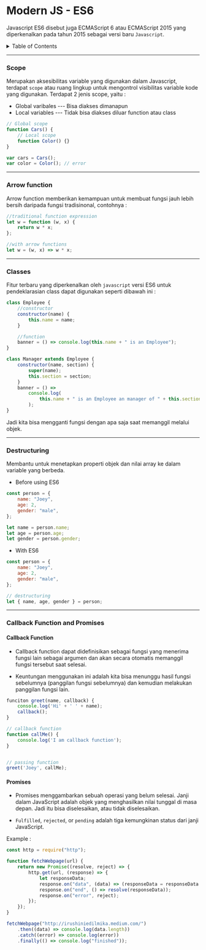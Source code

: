 # Modern JS - ES6

Javascript ES6 disebut juga ECMAScript 6 atau ECMAScript 2015 yang diperkenalkan pada tahun 2015 sebagai versi baru `Javascript`.

<!-- TABLE OF CONTENTS -->
<details>
  <summary>Table of Contents</summary>
  <ol>
    <li><a href="#scope">Scope</a></li>
    <li><a href="#arrow-function">Arrow Function</a></li>
    <li><a href="#classes">Classes</a></li>
    <li><a href="#destructuring">Destructuring</a></li>
    <li><a href="#callback-function-and-promises">Callback Function and Promises</a></li>
  </ol>
</details>

---

### Scope

Merupakan aksesibilitas variable yang digunakan dalam Javascript, terdapat `scope` atau ruang lingkup untuk mengontrol visibilitas variable kode yang digunakan. Terdapat 2 jenis scope, yaitu :

-   Global varibales --- Bisa diakses dimanapun
-   Local variables --- Tidak bisa diakses diluar function atau class

```javascript
// Global scope
function Cars() {
	// Local scope
	function Color() {}
}

var cars = Cars();
var color = Color(); // error
```

---

### Arrow function

Arrow function memberikan kemampuan untuk membuat fungsi jauh lebih bersih daripada fungsi tradisinonal, contohnya :

```javascript
//traditional function expression
let w = function (w, x) {
	return w * x;
};

//with arrow functions
let w = (w, x) => w * x;
```

---

### Classes

Fitur terbaru yang diperkenalkan oleh `javascript` versi ES6 untuk pendeklarasian class dapat digunakan seperti dibawah ini :

```javascript
class Employee {
	//constructor
	constructor(name) {
		this.name = name;
	}

	//function
	banner = () => console.log(this.name + " is an Employee");
}

class Manager extends Employee {
	constructor(name, section) {
		super(name);
		this.section = section;
	}
	banner = () =>
		console.log(
			this.name + " is an Employee an manager of " + this.section
		);
}
```

Jadi kita bisa mengganti fungsi dengan apa saja saat memanggil melalui objek.

---

### Destructuring

Membantu untuk menetapkan properti objek dan nilai array ke dalam variable yang berbeda.

-   Before using ES6

```javascript
const person = {
	name: "Joey",
	age: 2,
	gender: "male",
};

let name = person.name;
let age = person.age;
let gender = person.gender;
```

-   With ES6

```javascript
const person = {
	name: "Joey",
	age: 2,
	gender: "male",
};

// destructuring
let { name, age, gender } = person;
```

---

### Callback Function and Promises

#### Callback Function

-   Callback function dapat didefinisikan sebagai fungsi yang menerima fungsi lain sebagai argumen dan akan secara otomatis memanggil fungsi tersebut saat selesai.

-   Keuntungan menggunakan ini adalah kita bisa menunggu hasil fungsi sebelumnya (panggilan fungsi sebelumnya) dan kemudian melakukan panggilan fungsi lain.

```javascript
funciton greet(name, callback) {
	console.log('Hi' + ' ' + name);
	callback();
}

// callback function
function callMe() {
	console.log('I am callback function');
}


// passing function
greet('Joey', callMe);
```

#### Promises

-   Promises menggambarkan sebuah operasi yang belum selesai. Janji dalam JavaScript adalah objek yang menghasilkan nilai tunggal di masa depan. Jadi itu bisa diselesaikan, atau tidak diselesaikan.

-   `Fulfilled`, `rejected`, or `pending` adalah tiga kemungkinan status dari janji JavaScript.

Example :

```javascript
const http = require("http");

function fetchWebpage(url) {
	return new Promise((resolve, reject) => {
		http.get(url, (response) => {
			let responseData;
			response.on("data", (data) => (responseData = responseData + data));
			response.on("end", () => resolve(responseData));
			response.on("error", reject);
		});
	});
}

fetchWebpage("http://irushiniedilmika.medium.com/")
	.then((data) => console.log(data.length))
	.catch((error) => console.log(error))
	.finally(() => console.log("finished"));
```
